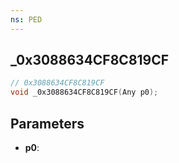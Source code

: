 ```yaml
---
ns: PED
---
```

## _0x3088634CF8C819CF

```c
// 0x3088634CF8C819CF
void _0x3088634CF8C819CF(Any p0);
```

## Parameters
* **p0**:
